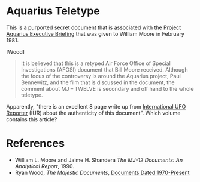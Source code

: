# Aquarius Teletype

This is a purported secret document that is associated with the [Project Aquarius Executive Briefing](aquarius_briefing.md) that was given to William Moore in February 1981.

[Wood]

> It is believed that this is a retyped Air Force Office of Special Investigations (AFOSI) document that Bill Moore received. Although the focus of the controversy is around the Aquarius project, Paul Bennewitz, and the film that is discussed in the document, the comment about MJ – TWELVE is secondary and off hand to the whole teletype.

Apparently, "there is an excellent 8 page write up from [International UFO Reporter](https://cufos.org/cufos-publications-databases/iur/) (IUR) about the authenticity of this document". Which volume contains this article?

# References

* William L. Moore and Jaime H. Shandera *The MJ-12 Documents: An Analytical Report*, 1990.
* Ryan Wood, *The Majestic Documents*, [Documents Dated 1970-Present](https://majesticdocuments.com/documents/majestic-documents/documents-dated-1970-present/)
